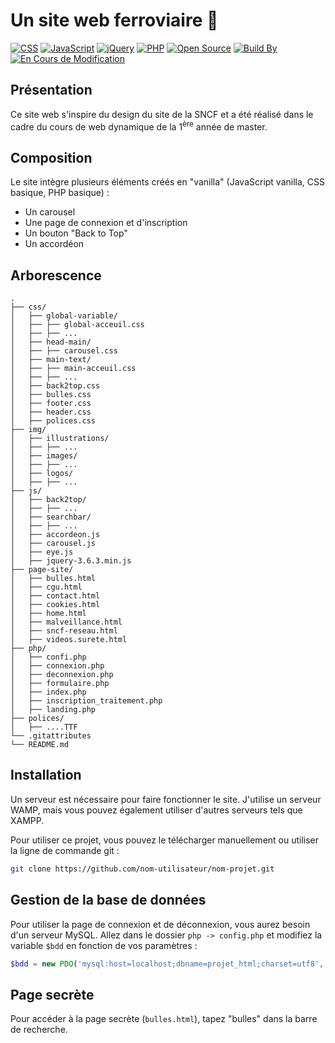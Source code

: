 # Un site web ferroviaire 🚂

[![CSS](https://img.shields.io/badge/CSS-3-blue.svg)](https://developer.mozilla.org/en-US/docs/Web/CSS)
[![JavaScript](https://img.shields.io/badge/JavaScript-ES6-yellow.svg)](https://developer.mozilla.org/en-US/docs/Web/JavaScript)
[![jQuery](https://img.shields.io/badge/jQuery-3.6.3-blue.svg)](https://jquery.com/)
[![PHP](https://img.shields.io/badge/PHP-7.4.3-blue.svg)](https://www.php.net/)
[![Open Source](https://img.shields.io/badge/Open%20Source-Yes-brightgreen.svg)](LICENSE.md)
[![Build By](https://img.shields.io/badge/Build%20By-Althéa_Feuillet-orange.svg)](https://yourportfolio.com)
[![En Cours de Modification](https://img.shields.io/badge/En%20Cours%20de%20Modification-Oui-green.svg)](LICENSE.md)


## Présentation

Ce site web s'inspire du design du site de la SNCF et a été réalisé dans le cadre du cours de web dynamique de la 1<sup>ère</sup> année de master.

## Composition

Le site intègre plusieurs éléments créés en "vanilla" (JavaScript vanilla, CSS basique, PHP basique) :
- Un carousel
- Une page de connexion et d'inscription
- Un bouton "Back to Top"
- Un accordéon

## Arborescence

```
.
├── css/
│   ├── global-variable/
│   ├── ├── global-acceuil.css
│   ├── ├── ...
│   ├── head-main/
│   ├── ├── carousel.css
│   ├── main-text/
│   ├── ├── main-acceuil.css
│   ├── ├── ...
│   ├── back2top.css
│   ├── bulles.css
│   ├── footer.css
│   ├── header.css
│   ├── polices.css
├── img/
│   ├── illustrations/
│   ├── ├── ...
│   ├── images/
│   ├── ├── ...
│   ├── logos/
│   ├── ├── ...
├── js/
│   ├── back2top/
│   ├── ├── ...
│   ├── searchbar/
│   ├── ├── ...
│   ├── accordeon.js
│   ├── carousel.js
│   ├── eye.js
│   ├── jquery-3.6.3.min.js
├── page-site/
│   ├── bulles.html
│   ├── cgu.html
│   ├── contact.html
│   ├── cookies.html
│   ├── home.html
│   ├── malveillance.html
│   ├── sncf-reseau.html
│   ├── videos.surete.html
├── php/
│   ├── confi.php
│   ├── connexion.php
│   ├── deconnexion.php
│   ├── formulaire.php
│   ├── index.php
│   ├── inscription_traitement.php
│   ├── landing.php
├── polices/
│   ├── ....TTF
└── .gitattributes
└── README.md
```

## Installation

Un serveur est nécessaire pour faire fonctionner le site. J'utilise un serveur WAMP, mais vous pouvez également utiliser d'autres serveurs tels que XAMPP.

Pour utiliser ce projet, vous pouvez le télécharger manuellement ou utiliser la ligne de commande git :

```bash
git clone https://github.com/nom-utilisateur/nom-projet.git
```

## Gestion de la base de données

Pour utiliser la page de connexion et de déconnexion, vous aurez besoin d'un serveur MySQL. Allez dans le dossier `php -> config.php` et modifiez la variable `$bdd` en fonction de vos paramètres :

```php
$bdd = new PDO('mysql:host=localhost;dbname=projet_html;charset=utf8', 'root', '');
```

## Page secrète

Pour accéder à la page secrète (`bulles.html`), tapez "bulles" dans la barre de recherche.
